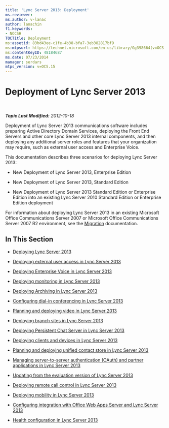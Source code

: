 ```yaml
---
title: 'Lync Server 2013: Deployment'
ms.reviewer: 
ms.author: v-lanac
author: lanachin
f1.keywords:
- NOCSH
TOCTitle: Deployment
ms:assetid: 83bd43ee-c1fe-4b38-bfa7-3eb382817bf9
ms:mtpsurl: https://technet.microsoft.com/en-us/library/Gg398664(v=OCS.15)
ms:contentKeyID: 48184687
ms.date: 07/23/2014
manager: serdars
mtps_version: v=OCS.15
---
```


# Deployment of Lync Server 2013

<div data-xmlns="http://www.w3.org/1999/xhtml">

<div class="topic" data-xmlns="http://www.w3.org/1999/xhtml" data-msxsl="urn:schemas-microsoft-com:xslt" data-cs="https://msdn.microsoft.com/">

<div data-asp="https://msdn2.microsoft.com/asp">



</div>

<div id="mainSection">

<div id="mainBody">

<span> </span>

_**Topic Last Modified:** 2012-10-18_

Deployment of Lync Server 2013 communications software includes preparing Active Directory Domain Services, deploying the Front End Servers and other core Lync Server 2013 internal components, and then deploying any additional server roles and features that your organization may require, such as external user access and Enterprise Voice.

This documentation describes three scenarios for deploying Lync Server 2013:

  - New Deployment of Lync Server 2013, Enterprise Edition

  - New Deployment of Lync Server 2013, Standard Edition

  - New Deployment of Lync Server 2013 Standard Edition or Enterprise Edition into an existing Lync Server 2010 Standard Edition or Enterprise Edition deployment

For information about deploying Lync Server 2013 in an existing Microsoft Office Communications Server 2007 or Microsoft Office Communications Server 2007 R2 environment, see the [Migration](migration.md) documentation.

<div>

## In This Section

  - [Deploying Lync Server 2013](lync-server-2013-deploying-lync-server.md)

  - [Deploying external user access in Lync Server 2013](lync-server-2013-deploying-external-user-access.md)

  - [Deploying Enterprise Voice in Lync Server 2013](lync-server-2013-deploying-enterprise-voice.md)

  - [Deploying monitoring in Lync Server 2013](lync-server-2013-deploying-monitoring.md)

  - [Deploying Archiving in Lync Server 2013](lync-server-2013-deploying-archiving.md)

  - [Configuring dial-in conferencing in Lync Server 2013](lync-server-2013-configuring-dial-in-conferencing.md)

  - [Planning and deploying video in Lync Server 2013](lync-server-2013-planning-and-deploying-video.md)

  - [Deploying branch sites in Lync Server 2013](lync-server-2013-deploying-branch-sites.md)

  - [Deploying Persistent Chat Server in Lync Server 2013](lync-server-2013-deploying-persistent-chat-server.md)

  - [Deploying clients and devices in Lync Server 2013](lync-server-2013-deploying-clients-and-devices.md)

  - [Planning and deploying unified contact store in Lync Server 2013](lync-server-2013-planning-and-deploying-unified-contact-store.md)

  - [Managing server-to-server authentication (OAuth) and partner applications in Lync Server 2013](lync-server-2013-managing-server-to-server-authentication-oauth-and-partner-applications.md)

  - [Updating from the evaluation version of Lync Server 2013](lync-server-2013-updating-from-the-evaluation-version.md)

  - [Deploying remote call control in Lync Server 2013](lync-server-2013-deploying-remote-call-control.md)

  - [Deploying mobility in Lync Server 2013](lync-server-2013-deploying-mobility.md)

  - [Configuring integration with Office Web Apps Server and Lync Server 2013](lync-server-2013-enabling-office-web-apps-server-and-lync-server-2013.md)

  - [Health configuration in Lync Server 2013](lync-server-2013-health-configuration-in-lync-server.md)

</div>

</div>

<span> </span>

</div>

</div>

</div>

